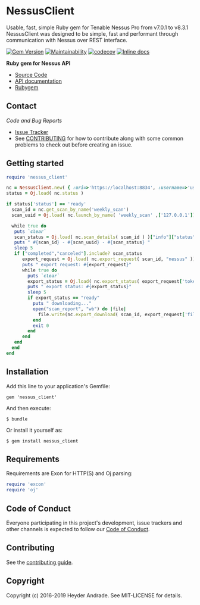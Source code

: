 NessusClient
=========

Usable, fast, simple Ruby gem for Tenable Nessus Pro from v7.0.1 to  v8.3.1
NessusClient was designed to be simple, fast and performant through communication with Nessus over REST interface.

[![Gem Version](https://badge.fury.io/rb/nessus_client.svg)](https://badge.fury.io/rb/nessus_client)
[![Maintainability](https://api.codeclimate.com/v1/badges/9cca9e4260cadd8ab98d/maintainability)](https://codeclimate.com/github/heyder/nessus_client/maintainability)
[![codecov](https://codecov.io/gh/heyder/nessus_client/branch/master/graph/badge.svg)](https://codecov.io/gh/heyder/nessus_client)
[![Inline docs](http://inch-ci.org/github/heyder/nessus_client.svg?branch=master)](http://inch-ci.org/github/heyder/nessus_client)

**Ruby gem for Nessus API**

  * [Source Code](https://github.com/heyder/nessus_client)
  * [API documentation](https://rubydoc.info/github/heyder/nessus_client/master)
  * [Rubygem](https://rubygems.org/gems/nessus_client)


## Contact

*Code and Bug Reports*

* [Issue Tracker](https://github.com/heyder/nessus_client/issues)
* See [CONTRIBUTING](https://github.com/heyder/nessus_client/blob/master/CONTRIBUTING.md) for how to contribute along
with some common problems to check out before creating an issue.


Getting started
---------------

```ruby
require 'nessus_client'

nc = NessusClient.new( { :uri=>'https://localhost:8834', :username=>'username',:password=> 'password'} )
status = Oj.load( nc.status )

if status['status'] == 'ready'
  scan_id = nc.get_scan_by_name('weekly_scan')
  scan_uuid = Oj.load( nc.launch_by_name( 'weekly_scan' ,['127.0.0.1']) )['scan_uuid']

  while true do
   puts `clear`
   scan_status = Oj.load( nc.scan_details( scan_id ) )["info"]["status"] 
   puts " #{scan_id} - #{scan_uuid} - #{scan_status} "
   sleep 5
   if ["completed","canceled"].include? scan_status
      export_request = Oj.load( nc.export_request( scan_id, "nessus" ))
      puts " export request: #{export_request}"
      while true do
        puts `clear`
        export_status = Oj.load( nc.export_status( export_request['token']) )["status"]
        puts " export status: #{export_status}"
        sleep 5
        if export_status == "ready"
          puts " downloading..."
          open("scan_report", "wb") do |file|
            file.write(nc.export_download( scan_id, export_request['file'] ))
          end
          exit 0
        end
      end
   end
  end
end

```

## Installation

Add this line to your application's Gemfile:

    gem 'nessus_client'

And then execute:

    $ bundle

Or install it yourself as:

    $ gem install nessus_client

## Requirements

Requirements are Exon for HTTP(S) and Oj parsing:

```ruby
require 'excon'
require 'oj'
```

## Code of Conduct

Everyone participating in this project's development, issue trackers and other channels is expected to follow our
[Code of Conduct](./CODE_OF_CONDUCT.md).

## Contributing

See the [contributing guide](./CONTRIBUTING.md).

## Copyright

Copyright (c) 2016-2019 Heyder Andrade. See MIT-LICENSE for details.
